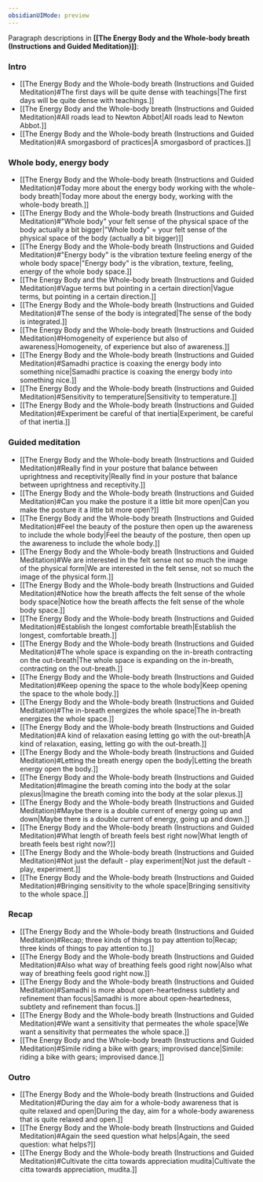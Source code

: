 ```yaml
---
obsidianUIMode: preview
---
```

Paragraph descriptions in **[[The Energy Body and the Whole-body breath (Instructions and Guided Meditation)]]**:
### Intro
- [[The Energy Body and the Whole-body breath (Instructions and Guided Meditation)#The first days will be quite dense with teachings|The first days will be quite dense with teachings.]]
- [[The Energy Body and the Whole-body breath (Instructions and Guided Meditation)#All roads lead to Newton Abbot|All roads lead to Newton Abbot.]]
- [[The Energy Body and the Whole-body breath (Instructions and Guided Meditation)#A smorgasbord of practices|A smorgasbord of practices.]]
### Whole body, energy body
- [[The Energy Body and the Whole-body breath (Instructions and Guided Meditation)#Today more about the energy body working with the whole-body breath|Today more about the energy body, working with the whole-body breath.]]
- [[The Energy Body and the Whole-body breath (Instructions and Guided Meditation)#"Whole body" your felt sense of the physical space of the body actually a bit bigger|"Whole body" = your felt sense of the physical space of the body (actually a bit bigger)]]
- [[The Energy Body and the Whole-body breath (Instructions and Guided Meditation)#"Energy body" is the vibration texture feeling energy of the whole body space|"Energy body" is the vibration, texture, feeling, energy of the whole body space.]]
- [[The Energy Body and the Whole-body breath (Instructions and Guided Meditation)#Vague terms but pointing in a certain direction|Vague terms, but pointing in a certain direction.]]
- [[The Energy Body and the Whole-body breath (Instructions and Guided Meditation)#The sense of the body is integrated|The sense of the body is integrated.]]
- [[The Energy Body and the Whole-body breath (Instructions and Guided Meditation)#Homogeneity of experience but also of awareness|Homogeneity, of experience but also of awareness.]]
- [[The Energy Body and the Whole-body breath (Instructions and Guided Meditation)#Samadhi practice is coaxing the energy body into something nice|Samadhi practice is coaxing the energy body into something nice.]]
- [[The Energy Body and the Whole-body breath (Instructions and Guided Meditation)#Sensitivity to temperature|Sensitivity to temperature.]]
- [[The Energy Body and the Whole-body breath (Instructions and Guided Meditation)#Experiment be careful of that inertia|Experiment, be careful of that inertia.]]
### Guided meditation
- [[The Energy Body and the Whole-body breath (Instructions and Guided Meditation)#Really find in your posture that balance between uprightness and receptivity|Really find in your posture that balance between uprightness and receptivity.]]
- [[The Energy Body and the Whole-body breath (Instructions and Guided Meditation)#Can you make the posture it a little bit more open|Can you make the posture it a little bit more open?]]
- [[The Energy Body and the Whole-body breath (Instructions and Guided Meditation)#Feel the beauty of the posture then open up the awareness to include the whole body|Feel the beauty of the posture, then open up the awareness to include the whole body.]]
- [[The Energy Body and the Whole-body breath (Instructions and Guided Meditation)#We are interested in the felt sense not so much the image of the physical form|We are interested in the felt sense, not so much the image of the physical form.]]
- [[The Energy Body and the Whole-body breath (Instructions and Guided Meditation)#Notice how the breath affects the felt sense of the whole body space|Notice how the breath affects the felt sense of the whole body space.]]
- [[The Energy Body and the Whole-body breath (Instructions and Guided Meditation)#Establish the longest comfortable breath|Establish the longest, comfortable breath.]]
- [[The Energy Body and the Whole-body breath (Instructions and Guided Meditation)#The whole space is expanding on the in-breath contracting on the out-breath|The whole space is expanding on the in-breath, contracting on the out-breath.]]
- [[The Energy Body and the Whole-body breath (Instructions and Guided Meditation)#Keep opening the space to the whole body|Keep opening the space to the whole body.]]
- [[The Energy Body and the Whole-body breath (Instructions and Guided Meditation)#The in-breath energizes the whole space|The in-breath energizes the whole space.]]
- [[The Energy Body and the Whole-body breath (Instructions and Guided Meditation)#A kind of relaxation easing letting go with the out-breath|A kind of relaxation, easing, letting go with the out-breath.]]
- [[The Energy Body and the Whole-body breath (Instructions and Guided Meditation)#Letting the breath energy open the body|Letting the breath energy open the body.]]
- [[The Energy Body and the Whole-body breath (Instructions and Guided Meditation)#Imagine the breath coming into the body at the solar plexus|Imagine the breath coming into the body at the solar plexus.]]
- [[The Energy Body and the Whole-body breath (Instructions and Guided Meditation)#Maybe there is a double current of energy going up and down|Maybe there is a double current of energy, going up and down.]]
- [[The Energy Body and the Whole-body breath (Instructions and Guided Meditation)#What length of breath feels best right now|What length of breath feels best right now?]]
- [[The Energy Body and the Whole-body breath (Instructions and Guided Meditation)#Not just the default - play experiment|Not just the default - play, experiment.]]
- [[The Energy Body and the Whole-body breath (Instructions and Guided Meditation)#Bringing sensitivity to the whole space|Bringing sensitivity to the whole space.]]
### Recap
- [[The Energy Body and the Whole-body breath (Instructions and Guided Meditation)#Recap; three kinds of things to pay attention to|Recap; three kinds of things to pay attention to.]]
- [[The Energy Body and the Whole-body breath (Instructions and Guided Meditation)#Also what way of breathing feels good right now|Also what way of breathing feels good right now.]]
- [[The Energy Body and the Whole-body breath (Instructions and Guided Meditation)#Samadhi is more about open-heartedness subtlety and refinement than focus|Samadhi is more about open-heartedness, subtlety and refinement than focus.]]
- [[The Energy Body and the Whole-body breath (Instructions and Guided Meditation)#We want a sensitivity that permeates the whole space|We want a sensitivity that permeates the whole space.]]
- [[The Energy Body and the Whole-body breath (Instructions and Guided Meditation)#Simile riding a bike with gears; improvised dance|Simile: riding a bike with gears; improvised dance.]]
### Outro
- [[The Energy Body and the Whole-body breath (Instructions and Guided Meditation)#During the day aim for a whole-body awareness that is quite relaxed and open|During the day, aim for a whole-body awareness that is quite relaxed and open.]]
- [[The Energy Body and the Whole-body breath (Instructions and Guided Meditation)#Again the seed question what helps|Again, the seed question: what helps?]]
- [[The Energy Body and the Whole-body breath (Instructions and Guided Meditation)#Cultivate the citta towards appreciation mudita|Cultivate the citta towards appreciation, mudita.]]
